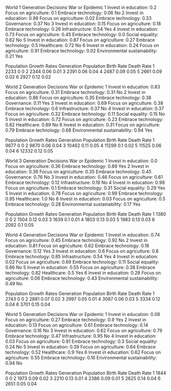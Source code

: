 World 1
Generation	Decisions						War or Epidemic
1		Invest in education: 0.2				Focus on agriculture: 0.1				Embrace technology: 0.06		No
2		Invest in education: 0.98				Focus on agriculture: 0.02				Embrace technology: 0.33				Governance: 0.37		No
3		Invest in education: 0.15				Focus on agriculture: 0.18				Embrace technology: 0.26				Infrastructure: 0.54		Yes
4		Invest in education: 0.73				Focus on agriculture: 0.45				Embrace technology: 0.0				Social equality: 0.62		No
5		Invest in education: 0.87				Focus on agriculture: 0.27				Embrace technology: 0.5				Healthcare: 0.72		No
6		Invest in education: 0.24				Focus on agriculture: 0.91				Embrace technology: 0.02				Environmental sustainability: 0.21		Yes

Population Growth Rates
Generation	Population		Birth Rate		Death Rate
1		2233		0			0
2		2344		0.06			0.01
3		2391		0.06			0.04
4		2487		0.09			0.05
5		2661		0.09			0.02
6		2927		0.12			0.02


World 2
Generation	Decisions						War or Epidemic
1		Invest in education: 0.83				Focus on agriculture: 0.31				Embrace technology: 0.31		No
2		Invest in education: 0.86				Focus on agriculture: 0.35				Embrace technology: 0.38				Governance: 0.11		Yes
3		Invest in education: 0.69				Focus on agriculture: 0.38				Embrace technology: 0.6				Infrastructure: 0.37		No
4		Invest in education: 0.37				Focus on agriculture: 0.32				Embrace technology: 0.11				Social equality: 0.15		No
5		Invest in education: 0.72				Focus on agriculture: 0.23				Embrace technology: 0.82				Healthcare: 0.89		No
6		Invest in education: 0.31				Focus on agriculture: 0.79				Embrace technology: 0.68				Environmental sustainability: 0.94		Yes

Population Growth Rates
Generation	Population		Birth Rate		Death Rate
1		9677		0			0
2		9870		0.06			0.04
3		10462		0.11			0.05
4		11299		0.1			0.02
5		11525		0.06			0.04
6		12332		0.12			0.05


World 3
Generation	Decisions						War or Epidemic
1		Invest in education: 0.0				Focus on agriculture: 0.36				Embrace technology: 0.89		Yes
2		Invest in education: 0.36				Focus on agriculture: 0.35				Embrace technology: 0.45				Governance: 0.76		No
3		Invest in education: 0.46				Focus on agriculture: 0.61				Embrace technology: 0.12				Infrastructure: 0.19		No
4		Invest in education: 0.98				Focus on agriculture: 0.1				Embrace technology: 0.31				Social equality: 0.29		Yes
5		Invest in education: 0.78				Focus on agriculture: 0.99				Embrace technology: 0.95				Healthcare: 1.0		No
6		Invest in education: 0.03				Focus on agriculture: 0.5				Embrace technology: 0.28				Environmental sustainability: 0.17		Yes

Population Growth Rates
Generation	Population		Birth Rate		Death Rate
1		1380		0			0
2		1504		0.12			0.03
3		1639		0.1			0.01
4		1803		0.13			0.03
5		1983		0.13			0.03
6		2082		0.1			0.05


World 4
Generation	Decisions						War or Epidemic
1		Invest in education: 0.74				Focus on agriculture: 0.45				Embrace technology: 0.92		No
2		Invest in education: 0.81				Focus on agriculture: 0.62				Embrace technology: 0.16				Governance: 0.12		Yes
3		Invest in education: 0.6				Focus on agriculture: 0.8				Embrace technology: 0.85				Infrastructure: 0.54		Yes
4		Invest in education: 0.02				Focus on agriculture: 0.69				Embrace technology: 0.11				Social equality: 0.66		No
5		Invest in education: 0.55				Focus on agriculture: 0.38				Embrace technology: 0.82				Healthcare: 0.5		Yes
6		Invest in education: 0.28				Focus on agriculture: 0.06				Embrace technology: 0.43				Environmental sustainability: 0.49		No

Population Growth Rates
Generation	Population		Birth Rate		Death Rate
1		2743		0			0
2		2881		0.07			0.02
3		2997		0.05			0.01
4		3087		0.06			0.03
5		3334		0.12			0.04
6		3701		0.15			0.04


World 5
Generation	Decisions						War or Epidemic
1		Invest in education: 0.08				Focus on agriculture: 0.27				Embrace technology: 0.9		Yes
2		Invest in education: 0.13				Focus on agriculture: 0.61				Embrace technology: 0.14				Governance: 0.16		No
3		Invest in education: 0.62				Focus on agriculture: 0.79				Embrace technology: 0.47				Infrastructure: 0.95		No
4		Invest in education: 0.03				Focus on agriculture: 0.91				Embrace technology: 0.3				Social equality: 0.24		No
5		Invest in education: 0.39				Focus on agriculture: 0.64				Embrace technology: 0.52				Healthcare: 0.9		Yes
6		Invest in education: 0.62				Focus on agriculture: 0.55				Embrace technology: 0.16				Environmental sustainability: 0.94		No

Population Growth Rates
Generation	Population		Birth Rate		Death Rate
1		1844		0			0
2		1973		0.09			0.02
3		2210		0.13			0.01
4		2386		0.09			0.01
5		2625		0.14			0.04
6		2651		0.05			0.04



